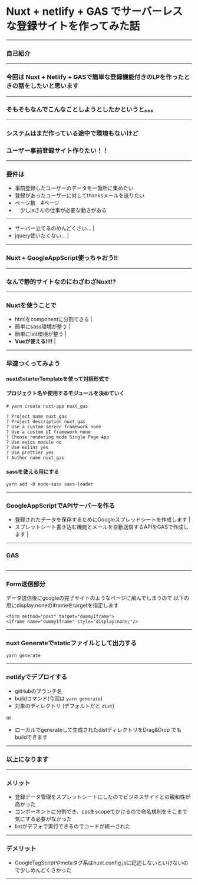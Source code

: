 # Nuxt + netlify + GAS でサーバーレスな登録サイトを作ってみた話



---
### 自己紹介



--- 
### 今回は Nuxt + Netlify + GASで簡単な登録機能付きのLPを作ったときの話をしたいと思います

---
### そもそもなんでこんなことしようとしたかというと。。。

---
### システムはまだ作っている途中で環境もないけど
### ユーザー事前登録サイト作りたい！！

---
### 要件は

- 事前登録したユーザーのデータを一箇所に集めたい
- 登録があったユーザーに対してthanksメールを送りたい
- ページ数　4ページ
- 　少しjsさんの仕事が必要な動きがある

---

- サーバー立てるのめんどくさい... |
- jquery使いたくない... |

---

### Nuxt + GoogleAppScript使っちゃおう!!

---

### なんで静的サイトなのにわざわざNuxt!?

---
### Nuxtを使うことで

- htmlをcomponentに分割できる |
- 簡単にsass環境が整う |
- 簡単にlint環境が整う |
- **Vueが使える!!!!** |

---
### 早速つくってみよう

#### nuxtのstarterTemplateを使って対話形式で
#### プロジェクト名や使用するモジュールを決めていく
```
# yarn create nuxt-app nuxt_gas

? Project name nuxt_gas
? Project description nuxt_gas
? Use a custom server framework none
? Use a custom UI framework none
? Choose rendering mode Single Page App
? Use axios module no
? Use eslint yes
? Use prettier yes
? Author name nuxt_gas
```

#### sassを使える用にする
```
yarn add -D node-sass sass-loader
```

---
### GoogleAppScriptでAPIサーバーを作る

- 登録されたデータを保存するためにGoogleスプレッドシートを作成します |
- スプレットシート書き込む機能とメールを自動送信するAPIをGASで作成します |
---
### GAS
```?code=gas.js
```
---
### Form送信部分

データ送信後にgoogleの完了サイトのようなページに飛んでしまうので
以下の用にdisplay:noneのiframeをtargetを指定します

```
<form method="post" target="dummyIframe">
<iframe name="dummyIframe" style="display:none;"/>
```
---
### nuxt Generateでstaticファイルとして出力する

```
yarn generate
```
---
### netlifyでデプロイする
- gitHubのブランチ名
- buildコマンド(今回は `yarn generate`)
- 対象のディレクトリ (デフォルトだと `dist`)

or 

- ローカルでgenerateして生成されたdistディレクトリをDrag&Drop でもbuildできます

---
### 以上になります

---
### メリット

- 登録データ管理をスプレットシートにしたのでビジネスサイドとの親和性が高かった
- コンポーネントに分割でき、cssをscopeでかけるので命名規則をそこまで気にする必要がなかった
- lintがデフォで実行できるのでコードが統一された

---
### デメリット

- GoogleTagScriptやmetaタグ系はnuxt.config.jsに記述しないといけないので少しめんどくさかった

---



